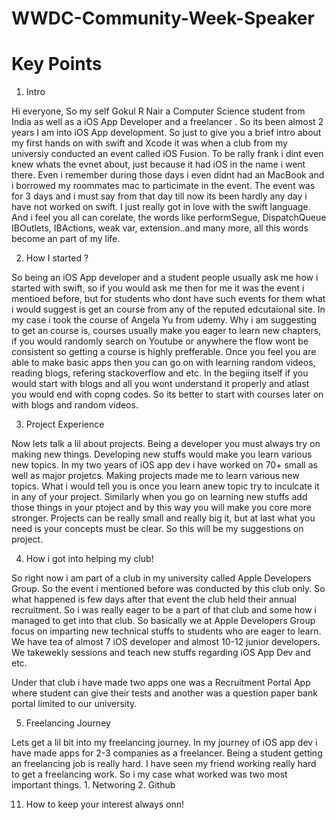 # WWDC-Community-Week-Speaker

# Key Points

1. Intro

Hi everyone, So my self Gokul R Nair a Computer Science student from India as well as a iOS App Developer and a freelancer . So its been almost 2 years I am into iOS App development. So just to give you a brief intro about my first hands on with swift and Xcode it was when a club from my universiy conducted an event called iOS Fusion. To be rally frank i dint even knew whats the evnet about, just because it had iOS in the name i went there. Even i remember during those days i even didnt had an MacBook and i borrowed my roommates mac to particimate in the event. The event was for 3 days and i must say from that day till now its been hardly any day i have not worked on swift. I just really got in love with the swift language. And i feel you all can corelate, the words like performSegue, DispatchQueue IBOutlets, IBActions, weak var, extension..and many more, all this words become an part of my life. 

2. How I started ?

So being an iOS App developer and a student people usually ask me how i started with swift, so if you would ask me then for me it was the event i mentioed before, but for students who dont have such events for them what i would suggest is get an course from any of the reputed edcutaional site. In my case i took the course of Angela Yu from udemy. Why i am suggesting to get an course is, courses usually make you eager to learn new chapters, if you would randomly search on Youtube or anywhere the flow wont be consistent so getting a course is highly prefferable. Once you feel you are able to make basic apps then you can go on with learning random videos, reading blogs, refering stackoverflow and etc. In the begiing itself if you would start with blogs and all you wont understand it properly and atlast you would end with copng codes. So its better to start with courses later on with blogs and random videos.

3. Project Experience

Now lets talk a lil about projects. Being a developer you must always try on making new things. Developing new stuffs would make you learn various new topics. In my two years of iOS app dev i have worked on 70+ small as well as major projetcs. Making projects made me to learn various new topics. What i would tell you is once you learn anew topic try to inculcate it in any of your project. Similarly when you go on learning new stuffs add those things in your ptoject and by this way you will make you core more stronger. Projects can be really small and really big it, but at last what you need is your concepts must be clear. So this will be my suggestions on project.

4. How i got into helping my club!

So right now i am part of a club in my university called Apple Developers Group. So the event i mentioned before was conducted by this club only. So what happened is few days after that event the club held their annual recruitment. So i was really eager to be a part of that club and some how i managed to get into that club. So basically we at Apple Developers Group focus on imparting new technical stuffs to students who are eager to learn. We have tea of almost 7 iOS developer and almost 10-12 junior developers. We takewekly sessions and teach new stuffs regarding iOS App Dev and etc.

Under that club i have made two apps one was a Recruitment Portal App where student can give their tests and another was a question paper bank portal limited to our university.

5. Freelancing Journey

Lets get a lil bit into my freelancing journey.
In my journey of iOS app dev i have made apps for 2-3 companies as a freelancer. Being a student getting an freelancing job is really hard. I have seen my friend working really hard to get a freelancing work. So i my case what worked was two most important things.
      1. Networing 
      2. Github



11. How to keep your interest always onn!
